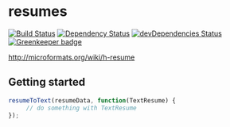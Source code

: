 resumes
=======

[![Build Status](https://api.travis-ci.org/jsonresume/resumeToText.svg)](http://travis-ci.org/jsonresume/resumeToText)
[![Dependency Status](https://david-dm.org/jsonresume/resumeToText.svg)](https://david-dm.org/jsonresume/resumeToText)
[![devDependencies Status](https://david-dm.org/jsonresume/resumeToText/dev-status.svg)](https://david-dm.org/jsonresume/resumeToText?type=dev)
[![Greenkeeper badge](https://badges.greenkeeper.io/jsonresume/resumeToText.svg)](https://greenkeeper.io/)

http://microformats.org/wiki/h-resume


## Getting started

```js
resumeToText(resumeData, function(TextResume) {
     // do something with TextResume
});
```
